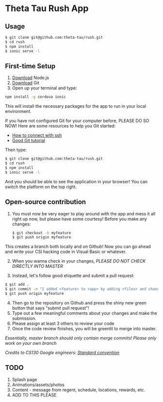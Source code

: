 # Theta Tau Rush App

## Usage

```bash
$ git clone git@github.com:theta-tau/rush.git
$ cd rush
$ npm install
$ ionic serve -l
```

## First-time Setup

1. [Download](https://nodejs.org/en/download/) Node.js 
2. [Download](https://git-scm.com/downloads) Git
3. Open up your terminal and type:
```bash
npm install -g cordova ionic
```
This will install the necessary packages for the app to run in your local environment.

If you have not configured Git for your computer before, PLEASE DO SO NOW!
Here are some resources to help you Git started:
- [How to connect with ssh](https://help.github.com/articles/connecting-to-github-with-ssh/)
- [Good Git tutorial](https://www.atlassian.com/git/tutorials)

Then type:
```bash
$ git clone git@github.com:theta-tau/rush.git
$ cd rush
$ npm install
$ ionic serve -l
```
And you should be able to see the application in your browser! You can switch the platform on the top right.

## Open-source contribution 

1. You must now be very eager to play around with the app and mess it all right up now, but please have some courtesy!
   Before you make any changes:
    ```bash
    $ git checkout -b myfeature
    $ git push origin myfeature
    ```
  This creates a branch both locally and on Github! Now you can go ahead and write your CSI hacking code in Visual Basic or whatever.

2. When you wanna check in your changes, _PLEASE DO NOT CHECK DIRECTLY INTO MASTER_

3. Instead, let's follow good etiquette and submit a pull request:
  ```bash
  $ git add .
  $ git commit -m "I added <feature> to <app> by adding <files> and changing <files>"
  $ git push origin myfeature
  ```

4. Then go to the repository on Github and press the shiny new green button that says "submit pull request"!
5. Type out a few meaningful comments about your changes and make the submission.
6. Please assign at least 3 others to review your code
7. Once the code review finishes, you will be greenlit to merge into master.

_Essentially, master branch should only contain merge commits! Please only work on your own branch_

_Credits to CS130 Google engineers: [Standard convention](https://docs.google.com/document/d/1LHh7r_Xsqe1OxMn5KrWoBd9gbq_50H_pOcUQw26fzlM/pub)_
   
## TODO

1. Splash page
2. Animations/assets/photos
3. Content - message from regent, schedule, locations, rewards, etc. 
4. ADD TO THIS PLEASE
